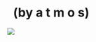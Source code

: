 <!--
id: 689305697
link: http://tumblr.atmos.org/post/689305697/by-a-t-m-o-s
slug: by-a-t-m-o-s
date: Fri Jun 11 2010 21:32:28 GMT-0700 (PDT)
publish: 2010-06-011
tags: 
title:   (by a t m o s)
-->


  (by a t m o s)
================

![](http://24.media.tumblr.com/tumblr_l3vwm4pEUC1qz4sngo1_500.jpg)

